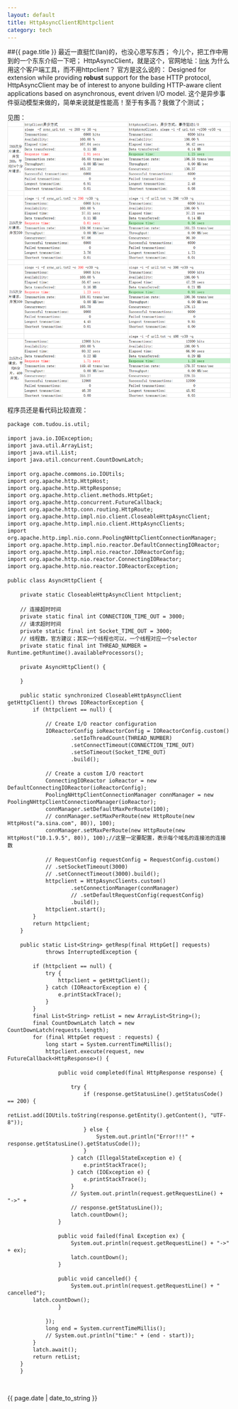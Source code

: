```yaml
---
layout: default
title: HttpAsyncClient和httpclient
category: tech
---
```

##{{ page.title }}
最近一直挺忙(lan)的，也没心思写东西；
今儿个，把工作中用到的一个东东介绍一下吧；
HttpAsyncClient，就是这个，官网地址：[link](http://hc.apache.org/httpcomponents-asyncclient-4.0.x/index.html)
为什么用这个客户端工具，而不用httpclient？
官方是这么说的：
Designed for extension while providing **robust** support for the base HTTP protocol, 
HttpAsyncClient may be of interest to anyone building HTTP-aware client applications based on asynchronous, event driven I/O model.
这个是异步事件驱动模型来做的，简单来说就是性能高！至于有多高？我做了个测试；

见图：![12](/images/httpclient/client.png "picture")

程序员还是看代码比较直观：

    package com.tudou.is.util;
    
    import java.io.IOException;
    import java.util.ArrayList;
    import java.util.List;
    import java.util.concurrent.CountDownLatch;
    
    import org.apache.commons.io.IOUtils;
    import org.apache.http.HttpHost;
    import org.apache.http.HttpResponse;
    import org.apache.http.client.methods.HttpGet;
    import org.apache.http.concurrent.FutureCallback;
    import org.apache.http.conn.routing.HttpRoute;
    import org.apache.http.impl.nio.client.CloseableHttpAsyncClient;
    import org.apache.http.impl.nio.client.HttpAsyncClients;
    import org.apache.http.impl.nio.conn.PoolingNHttpClientConnectionManager;
    import org.apache.http.impl.nio.reactor.DefaultConnectingIOReactor;
    import org.apache.http.impl.nio.reactor.IOReactorConfig;
    import org.apache.http.nio.reactor.ConnectingIOReactor;
    import org.apache.http.nio.reactor.IOReactorException;
    
    public class AsyncHttpClient {
    
        private static CloseableHttpAsyncClient httpclient;
    
        // 连接超时时间
        private static final int CONNECTION_TIME_OUT = 3000;
        // 请求超时时间
        private static final int Socket_TIME_OUT = 3000;
        // 线程数，官方建议；其实一个线程也可以，一个线程对应一个selector
        private static final int THREAD_NUMBER = Runtime.getRuntime().availableProcessors();
    
        private AsyncHttpClient() {
    
        }
    
        public static synchronized CloseableHttpAsyncClient getHttpClient() throws IOReactorException {
            if (httpclient == null) {
    
                // Create I/O reactor configuration
                IOReactorConfig ioReactorConfig = IOReactorConfig.custom()
                        .setIoThreadCount(THREAD_NUMBER)
                        .setConnectTimeout(CONNECTION_TIME_OUT)
                        .setSoTimeout(Socket_TIME_OUT)
                        .build();
    
                // Create a custom I/O reactort
                ConnectingIOReactor ioReactor = new DefaultConnectingIOReactor(ioReactorConfig);
                PoolingNHttpClientConnectionManager connManager = new PoolingNHttpClientConnectionManager(ioReactor);
                connManager.setDefaultMaxPerRoute(100);
                // connManager.setMaxPerRoute(new HttpRoute(new HttpHost("a.sina.com", 80)), 100);
                connManager.setMaxPerRoute(new HttpRoute(new HttpHost("10.1.9.5", 80)), 100);//这里一定要配置，表示每个域名的连接池的连接数
    
                // RequestConfig requestConfig = RequestConfig.custom()
                // .setSocketTimeout(3000)
                // .setConnectTimeout(3000).build();
                httpclient = HttpAsyncClients.custom()
                        .setConnectionManager(connManager)
                        // .setDefaultRequestConfig(requestConfig)
                        .build();
                httpclient.start();
            }
            return httpclient;
        }
    
        public static List<String> getResp(final HttpGet[] requests)
                throws InterruptedException {
    
            if (httpclient == null) {
                try {
                    httpclient = getHttpClient();
                } catch (IOReactorException e) {
                    e.printStackTrace();
                }
            }
            final List<String> retList = new ArrayList<String>();
            final CountDownLatch latch = new CountDownLatch(requests.length);
            for (final HttpGet request : requests) {
                long start = System.currentTimeMillis();
                httpclient.execute(request, new FutureCallback<HttpResponse>() {
    
                    public void completed(final HttpResponse response) {

                        try {
                            if (response.getStatusLine().getStatusCode() == 200) {
                                retList.add(IOUtils.toString(response.getEntity().getContent(), "UTF-8"));
                            } else {
                                System.out.println("Error!!!" + response.getStatusLine().getStatusCode());
                            }
                        } catch (IllegalStateException e) {
                            e.printStackTrace();
                        } catch (IOException e) {
                            e.printStackTrace();
                        }
                        // System.out.println(request.getRequestLine() + "->" +
                        // response.getStatusLine());
                        latch.countDown();
                    }
    
                    public void failed(final Exception ex) {
                        System.out.println(request.getRequestLine() + "->" + ex);
                        latch.countDown();
                    }
    
                    public void cancelled() {                        
                        System.out.println(request.getRequestLine() + " cancelled");
			latch.countDown();
                    }
    
                });
                long end = System.currentTimeMillis();
                // System.out.println("time:" + (end - start));
            }
            latch.await();
            return retList;
        }
    	}



<br /><p>{{ page.date | date_to_string }}</p>
